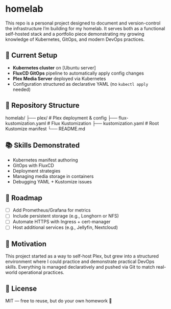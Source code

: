 # homelab

This repo is a personal project designed to document and version-control the infrastructure I’m building for my homelab. It serves both as a functional self-hosted stack and a portfolio piece demonstrating my growing knowledge of Kubernetes, GitOps, and modern DevOps practices.

## 🚀 Current Setup

- **Kubernetes cluster** on [Ubuntu server]
- **FluxCD GitOps** pipeline to automatically apply config changes
- **Plex Media Server** deployed via Kubernetes
- Configuration structured as declarative YAML (no `kubectl apply` needed)

## 🔧 Repository Structure

homelab/
├── plex/ # Plex deployment & config
├── flux-kustomization.yaml # Flux Kustomization
├── kustomization.yaml # Root Kustomize manifest
└── README.md


## 📚 Skills Demonstrated

- Kubernetes manifest authoring
- GitOps with FluxCD
- Deployment strategies
- Managing media storage in containers
- Debugging YAML + Kustomize issues

## 🧭 Roadmap

- [ ] Add Prometheus/Grafana for metrics
- [ ] Include persistent storage (e.g., Longhorn or NFS)
- [ ] Automate HTTPS with Ingress + cert-manager
- [ ] Host additional services (e.g., Jellyfin, Nextcloud)

## 🧠 Motivation

This project started as a way to self-host Plex, but grew into a structured environment where I could practice and demonstrate practical DevOps skills. Everything is managed declaratively and pushed via Git to match real-world operational practices.

## 📝 License

MIT — free to reuse, but do your own homework 🙂

